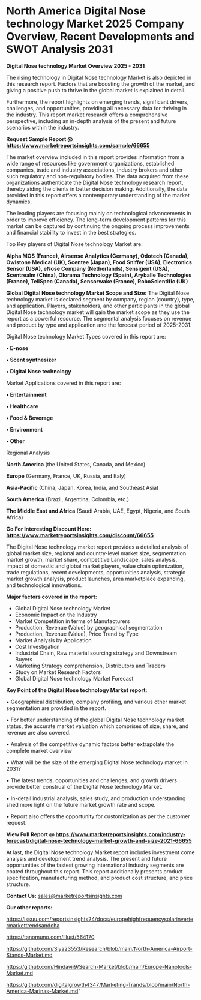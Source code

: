# North America Digital Nose technology Market 2025 Company Overview, Recent Developments and SWOT Analysis 2031

<Strong> Digital Nose technology Market Overview 2025 - 2031</strong>

The rising technology in Digital Nose technology Market is also depicted in this research report. Factors that are boosting the growth of the market, and giving a positive push to thrive in the global market is explained in detail.

Furthermore, the report highlights on emerging trends, significant drivers, challenges, and opportunities, providing all necessary data for thriving in the industry. This report market research offers a comprehensive perspective, including an in-depth analysis of the present and future scenarios within the industry.

<strong>Request Sample Report @ <a href=https://www.marketreportsinsights.com/sample/66655>https://www.marketreportsinsights.com/sample/66655</a></strong>

The market overview included in this report provides information from a wide range of resources like government organizations, established companies, trade and industry associations, industry brokers and other such regulatory and non-regulatory bodies. The data acquired from these organizations authenticate the Digital Nose technology research report, thereby aiding the clients in better decision making. Additionally, the data provided in this report offers a contemporary understanding of the market dynamics.

The leading players are focusing mainly on technological advancements in order to improve efficiency. The long-term development patterns for this market can be captured by continuing the ongoing process improvements and financial stability to invest in the best strategies.

Top Key players of Digital Nose technology Market are:

<strong>Alpha MOS (France), Airsense Analytics (Germany), Odotech (Canada), Owlstone Medical (UK), Scentee (Japan), Food Sniffer (USA), Electronics Sensor (USA), eNose Company (Netherlands), Sensigent (USA), Scentrealm (China), Olorama Technology (Spain), Aryballe Technologies (France), TellSpec (Canada), Sensorwake (France), RoboScientific (UK)</strong>

<strong><b>Global Digital Nose technology Market Scope and Size:</b></strong>
The Digital Nose technology market is declared segment by company, region (country), type, and application. Players, stakeholders, and other participants in the global Digital Nose technology market will gain the market scope as they use the report as a powerful resource. The segmental analysis focuses on revenue and product by type and application and the forecast period of 2025-2031.

Digital Nose technology Market Types covered in this report are:

<strong>• E-nose

• Scent synthesizer

• Digital Nose technology</strong>

Market Applications covered in this report are:

<strong>• Entertainment

• Healthcare

• Food & Beverage

• Environment

• Other</strong> 

Regional Analysis

<strong>North America</strong> (the United States, Canada, and Mexico)

<strong>Europe</strong> (Germany, France, UK, Russia, and Italy)

<strong>Asia-Pacific</strong> (China, Japan, Korea, India, and Southeast Asia)

<strong>South America</strong> (Brazil, Argentina, Colombia, etc.)

<strong>The Middle East and Africa</strong> (Saudi Arabia, UAE, Egypt, Nigeria, and South Africa)

<strong>Go For Interesting Discount Here: <a href=https://www.marketreportsinsights.com/discount/66655>https://www.marketreportsinsights.com/discount/66655</a></strong>

The Digital Nose technology market report provides a detailed analysis of global market size, regional and country-level market size, segmentation market growth, market share, competitive Landscape, sales analysis, impact of domestic and global market players, value chain optimization, trade regulations, recent developments, opportunities analysis, strategic market growth analysis, product launches, area marketplace expanding, and technological innovations.

<strong><b>Major factors covered in the report:</b></strong>
<ul>
  <li>Global Digital Nose technology Market </li>
  <li>Economic Impact on the Industry</li>
  <li>Market Competition in terms of Manufacturers</li>
  <li>Production, Revenue (Value) by geographical segmentation</li>
  <li>Production, Revenue (Value), Price Trend by Type</li>
  <li>Market Analysis by Application</li>
  <li>Cost Investigation</li>
  <li>Industrial Chain, Raw material sourcing strategy and Downstream Buyers</li>
  <li>Marketing Strategy comprehension, Distributors and Traders</li>
  <li>Study on Market Research Factors</li>
  <li>Global Digital Nose technology Market Forecast</li>
</ul>

<strong><b>Key Point of the Digital Nose technology Market report:</b></strong>

• Geographical distribution, company profiling, and various other market segmentation are provided in the report.

• For better understanding of the global Digital Nose technology market status, the accurate market valuation which comprises of size, share, and revenue are also covered.

• Analysis of the competitive dynamic factors better extrapolate the complete market overview

• What will be the size of the emerging Digital Nose technology market in 2031?

• The latest trends, opportunities and challenges, and growth drivers provide better construal of the Digital Nose technology Market.

• In-detail industrial analysis, sales study, and production understanding shed more light on the future market growth rate and scope.

• Report also offers the opportunity for customization as per the customer request.

<strong><b>View Full Report @ <a href=https://www.marketreportsinsights.com/industry-forecast/digital-nose-technology-market-growth-and-size-2021-66655>https://www.marketreportsinsights.com/industry-forecast/digital-nose-technology-market-growth-and-size-2021-66655</a></b></strong>


At last, the Digital Nose technology Market report includes investment come analysis and development trend analysis. The present and future opportunities of the fastest growing international industry segments are coated throughout this report. This report additionally presents product specification, manufacturing method, and product cost structure, and price structure.

<strong>Contact Us:</strong>
sales@marketreportsinsights.com

<strong>Our other reports:</strong>

<a href=https://issuu.com/reportsinsights24/docs/europehighfrequencysolarinvertermarkettrendsandcha>https://issuu.com/reportsinsights24/docs/europehighfrequencysolarinvertermarkettrendsandcha</a>

<a href=https://tanomuno.com/illust/564170>https://tanomuno.com/illust/564170</a>

<a href=https://github.com/Siya23553/Research/blob/main/North-America-Airport-Stands-Market.md>https://github.com/Siya23553/Research/blob/main/North-America-Airport-Stands-Market.md</a>

<a href=https://github.com/Hindavii9/Search-Market/blob/main/Europe-Nanotools-Market.md>https://github.com/Hindavii9/Search-Market/blob/main/Europe-Nanotools-Market.md</a>

<a href=https://github.com/digitalgrowth4347/Marketing-Trands/blob/main/North-America-Marinas-Market.md>https://github.com/digitalgrowth4347/Marketing-Trands/blob/main/North-America-Marinas-Market.md</a>"
